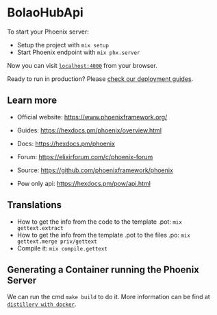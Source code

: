 # BolaoHubApi

To start your Phoenix server:

  * Setup the project with `mix setup`
  * Start Phoenix endpoint with `mix phx.server`

Now you can visit [`localhost:4000`](http://localhost:4000) from your browser.

Ready to run in production? Please [check our deployment guides](https://hexdocs.pm/phoenix/deployment.html).

## Learn more

  * Official website: https://www.phoenixframework.org/
  * Guides: https://hexdocs.pm/phoenix/overview.html
  * Docs: https://hexdocs.pm/phoenix
  * Forum: https://elixirforum.com/c/phoenix-forum
  * Source: https://github.com/phoenixframework/phoenix

  * Pow only api: https://hexdocs.pm/pow/api.html


## Translations

* How to get the info from the code to the template .pot:
  `mix gettext.extract`
* How to get the info from the template .pot to the files .po:
  `mix gettext.merge priv/gettext`
* Compile it:
  `mix compile.gettext `

## Generating a Container running the Phoenix Server
We can run the cmd `make build` to do it. More information can be find at [`distillery with docker`](https://hexdocs.pm/distillery/guides/working_with_docker.html).
